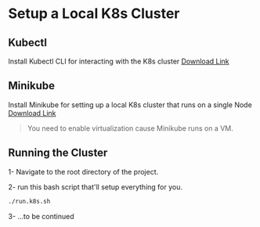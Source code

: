 # Setup a Local K8s Cluster

## Kubectl
Install Kubectl CLI for interacting with the K8s cluster [Download Link](https://kubernetes.io/docs/tasks/tools/)

## Minikube
Install Minikube for setting up a local K8s cluster that runs on a single Node [Download Link](https://minikube.sigs.k8s.io/docs/start/)

> You need to enable virtualization cause Minikube runs on a VM.

## Running the Cluster
1- Navigate to the root directory of the project.

2- run this bash script that'll setup everything for you.
```bash
./run.k8s.sh
```
3- ...to be continued

